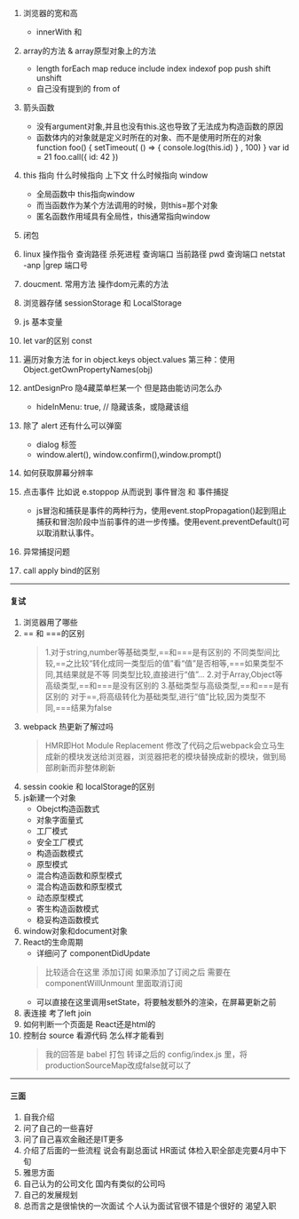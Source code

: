 1.  浏览器的宽和高
    *   innerWith 和 
2.  array的方法 & array原型对象上的方法 
    *   length forEach map reduce include index indexof pop push shift unshift
    *   自己没有提到的 from of
3.  箭头函数 
    *   没有argument对象,并且也没有this.这也导致了无法成为构造函数的原因
    *   函数体内的对象就是定义时所在的对象、而不是使用时所在的对象
        function foo() {
            setTimeout(
                () => {
                    console.log(this.id)
                }
                , 100)
        }
        var id = 21
        foo.call({ id: 42 })
    

4.  this  指向 什么时候指向 上下文 什么时候指向 window
    *   全局函数中 this指向window
    *   而当函数作为某个方法调用的时候，则this=那个对象
    *   匿名函数作用域具有全局性，this通常指向window


5.  闭包
6.  linux 操作指令 查询路径 杀死进程 查询端口
    当前路径 pwd
    查询端口 netstat  -anp  |grep   端口号
7.  doucment. 常用方法 操作dom元素的方法 
8.  浏览器存储 sessionStorage 和 LocalStorage
9.  js 基本变量 
10. let var的区别 const
11. 遍历对象方法 for in  object.keys object.values 第三种：使用Object.getOwnPropertyNames(obj)
12. antDesignPro 隐4藏菜单栏某一个 但是路由能访问怎么办
    * hideInMenu: true,  // 隐藏该条，或隐藏该组
13. 除了 alert 还有什么可以弹窗
    * dialog 标签 
    * window.alert(), window.confirm(),window.prompt()
14. 如何获取屏幕分辨率
15. 点击事件 比如说 e.stoppop 从而说到 事件冒泡 和 事件捕捉
    *   js冒泡和捕获是事件的两种行为，使用event.stopPropagation()起到阻止捕获和冒泡阶段中当前事件的进一步传播。使用event.preventDefault()可以取消默认事件。
16. 异常捕捉问题
17. call apply bind的区别


---
####    复试

1. 浏览器用了哪些
2. == 和 ===的区别
    >   1.对于string,number等基础类型,==和===是有区别的 不同类型间比较,==之比较“转化成同一类型后的值”看“值”是否相等,===如果类型不同,其结果就是不等 同类型比较,直接进行“值”...
2.对于Array,Object等高级类型,==和===是没有区别的
3.基础类型与高级类型,==和===是有区别的 对于==,将高级转化为基础类型,进行“值”比较,因为类型不同,===结果为false
3. webpack 热更新了解过吗
    >   HMR即Hot Module Replacement
    修改了代码之后webpack会立马生成新的模块发送给浏览器，浏览器把老的模块替换成新的模块，做到局部刷新而非整体刷新
4. sessin cookie 和 localStorage的区别
5. js新建一个对象
    *   Obejct构造函数式
    *   对象字面量式
    *   工厂模式
    *   安全工厂模式
    *   构造函数模式
    *   原型模式
    *   混合构造函数和原型模式
    *   混合构造函数和原型模式
    *   动态原型模式
    *   寄生构造函数模式
    *   稳妥构造函数模式
6. window对象和document对象
7. React的生命周期
    *   详细问了 componentDidUpdate
    >   比较适合在这里 添加订阅 如果添加了订阅之后 需要在 componentWillUnmount 里面取消订阅
    *   可以直接在这里调用setState，将要触发额外的渲染，在屏幕更新之前
8. 表连接 考了left join
9.  如何判断一个页面是 React还是html的
10. 控制台 source 看源代码 怎么样才能看到 
     >  我的回答是 babel 打包 转译之后的
     >  config/index.js 里，将productionSourceMap改成false就可以了

---

#### 三面
1.  自我介绍
2.  问了自己的一些喜好
3.  问了自己喜欢金融还是IT更多
4.  介绍了后面的一些流程 说会有副总面试 HR面试 体检入职全部走完要4月中下旬
5.  雅思方面
6.  自己认为的公司文化 国内有类似的公司吗
7.  自己的发展规划
8.  总而言之是很愉快的一次面试 个人认为面试官很不错是个很好的 渴望入职